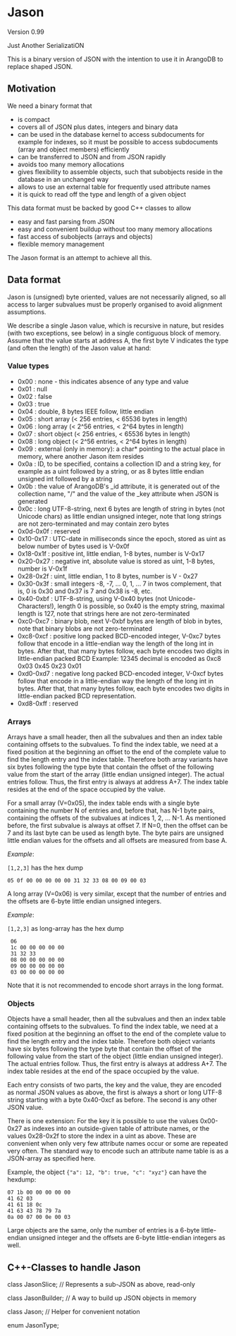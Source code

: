 Jason
=====

Version 0.99

Just Another SerializatiON

This is a binary version of JSON with the intention to use it in
ArangoDB to replace shaped JSON.

Motivation
----------

We need a binary format that

  - is compact
  - covers all of JSON plus dates, integers and binary data
  - can be used in the database kernel to access subdocuments for
    example for indexes, so it must be possible to access subdocuments
    (array and object members) efficiently
  - can be transferred to JSON and from JSON rapidly
  - avoids too many memory allocations
  - gives flexibility to assemble objects, such that subobjects reside
    in the database in an unchanged way
  - allows to use an external table for frequently used attribute names
  - it is quick to read off the type and length of a given object

This data format must be backed by good C++ classes to allow

  - easy and fast parsing from JSON
  - easy and convenient buildup without too many memory allocations
  - fast access of subobjects (arrays and objects)
  - flexible memory management

The Jason format is an attempt to achieve all this.

Data format
-----------

Jason is (unsigned) byte oriented, values are not necessarily aligned, so
all access to larger subvalues must be properly organised to avoid
alignment assumptions.

We describe a single Jason value, which is recursive in nature, but
resides (with two exceptions, see below) in a single contiguous block of
memory. Assume that the value starts at address A, the first byte V 
indicates the type (and often the length) of the Jason value at hand:

### Value types

  - 0x00      : none - this indicates absence of any type and value
  - 0x01      : null
  - 0x02      : false
  - 0x03      : true
  - 0x04      : double, 8 bytes IEEE follow, little endian
  - 0x05      : short array (< 256 entries, < 65536 bytes in length)
  - 0x06      : long array (< 2^56 entries, < 2^64 bytes in length)
  - 0x07      : short object (< 256 entries, < 65536 bytes in length)
  - 0x08      : long object (< 2^56 entries, < 2^64 bytes in length)
  - 0x09      : external (only in memory): a char* pointing to the actual
                place in memory, where another Jason item resides
  - 0x0a      : ID, to be specified, contains a collection ID and a
                string key, for example as a uint followed by a string,
                or as 8 bytes little endian unsigned int followed by a
                string
  - 0x0b      : the value of ArangoDB's _id attribute, it is generated
                out of the collection name, "/" and the value of the
                _key attribute when JSON is generated
  - 0x0c      : long UTF-8-string, next 6 bytes are length of string in
                bytes (not Unicode chars) as little endian unsigned
                integer, note that long strings are not zero-terminated
                and may contain zero bytes
  - 0x0d-0x0f : reserved
  - 0x10-0x17 : UTC-date in milliseconds since the epoch, stored as uint
                as below number of bytes used is V-0x0f
  - 0x18-0x1f : positive int, little endian, 1-8 bytes, number is V-0x17
  - 0x20-0x27 : negative int, absolute value is stored as uint, 1-8
                bytes, number is V-0x1f
  - 0x28-0x2f : uint, little endian, 1 to 8 bytes, number is V - 0x27
  - 0x30-0x3f : small integers -8, -7, ... 0, 1, ... 7 in twos complement, 
                that is, 0 is 0x30 and 0x37 is 7 and 0x38 is -8, etc. 
  - 0x40-0xbf : UTF-8-string, using V-0x40 bytes (not Unicode-Characters!), 
                length 0 is possible, so 0x40 is the empty string,
                maximal length is 127, note that strings here are not
                zero-terminated
  - 0xc0-0xc7 : binary blob, next V-0xbf bytes are length of blob in bytes,
                note that binary blobs are not zero-terminated
  - 0xc8-0xcf : positive long packed BCD-encoded integer, V-0xc7 bytes follow
                that encode in a little-endian way the length of the
                long int in bytes. After that, that many bytes follow,
                each byte encodes two digits in little-endian packed BCD
                Example: 12345 decimal is encoded as
                         0xc8 0x03 0x45 0x23 0x01
  - 0xd0-0xd7 : negative long packed BCD-encoded integer, V-0xcf bytes
                follow that encode in a little-endian way the length of
                the long int in bytes. After that, that many bytes
                follow, each byte encodes two digits in little-endian
                packed BCD representation.
  - 0xd8-0xff : reserved

### Arrays

Arrays have a small header, then all the subvalues and then an index
table containing offsets to the subvalues. To find the index table,
we need at a fixed position at the beginning an offset to the end of 
the complete value to find the length entry and the index table.
Therefore both array variants have six bytes following the type byte
that contain the offset of the following value from the start of the 
array (little endian unsigned integer). The actual entries follow. 
Thus, the first entry is always at address A+7. The index table
resides at the end of the space occupied by the value.

For a small array (V=0x05), the index table ends with a single byte
containing the number N of entries and, before that, has N-1 byte pairs,
containing the offsets of the subvalues at indices 1, 2, ... N-1. As
mentioned before, the first subvalue is always at offset 7. If N=0, then
the offset can be 7 and its last byte can be used as length byte. The
byte pairs are unsigned little endian values for the offsets and all
offsets are measured from base A.


*Example*:

`[1,2,3]` has the hex dump 

    05 0f 00 00 00 00 00 31 32 33 08 00 09 00 03 

A long array (V=0x06) is very similar, except that the number of entries
and the offsets are 6-byte little endian unsigned integers.

*Example*:

`[1,2,3]` as long-array has the hex dump

     06 
     1c 00 00 00 00 00
     31 32 33
     08 00 00 00 00 00
     09 00 00 00 00 00
     03 00 00 00 00 00

Note that it is not recommended to encode short arrays in the long format.


### Objects

Objects have a small header, then all the subvalues and then an index
table containing offsets to the subvalues. To find the index table,
we need at a fixed position at the beginning an offset to the end of 
the complete value to find the length entry and the index table.
Therefore both object variants have six bytes following the type byte
that contain the offset of the following value from the start of the 
object (little endian unsigned integer). The actual entries follow.
Thus, the first entry is always at address A+7. The index table
resides at the end of the space occupied by the value.

Each entry consists of two parts, the key and the value, they are
encoded as normal JSON values as above, the first is always a short or
long UTF-8 string starting with a byte 0x40-0xcf as before. The second
is any other JSON value.

There is one extension: For the key it is possible to use the values
0x00-0x27 as indexes into an outside-given table of attribute names, or
the values 0x28-0x2f to store the index in a uint as above. These are
convenient when only very few attribute names occur or some are repeated
very often. The standard way to encode such an attribute name table is
as a JSON-array as specified here.

Example, the object `{"a": 12, "b": true, "c": "xyz"}` can have the hexdump:

    07 1b 00 00 00 00 00
    41 62 03 
    41 61 18 0c 
    41 63 43 78 79 7a
    0a 00 07 00 0e 00 03

Large objects are the same, only the number of entries is a 6-byte
little-endian unsigned integer and the offsets are 6-byte little-endian 
integers as well.


C++-Classes to handle Jason
--------------------------

class JasonSlice;   // Represents a sub-JSON as above, read-only

class JasonBuilder; // A way to build up JSON objects in memory

class Jason;       // Helper for convenient notation

enum JasonType;



